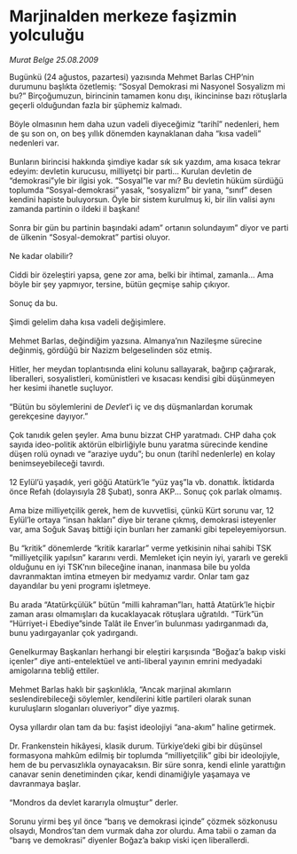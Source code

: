 # Marjinalden merkeze faşizmin yolculuğu

*Murat Belge 25.08.2009*

<div class="taraf_structure_2col_1zq">
<div class="margen_n">



 <p>Bugünkü (24 ağustos, pazartesi) yazısında Mehmet Barlas CHP’nin durumunu başlıkta özetlemiş: “Sosyal Demokrasi mi Nasyonel Sosyalizm mi bu?” Birçoğumuzun, birincinin tamamen konu dışı, ikincininse bazı rötuşlarla geçerli olduğundan fazla bir şüphemiz kalmadı. <br/><br/>Böyle olmasının hem daha uzun vadeli diyeceğimiz “tarihî” nedenleri, hem de şu son on, on beş yıllık dönemden kaynaklanan daha “kısa vadeli” nedenleri var. <br/><br/>Bunların birincisi hakkında şimdiye kadar sık sık yazdım, ama kısaca tekrar edeyim: devletin kurucusu, milliyetçi bir parti... Kurulan devletin de “demokrasi”yle bir ilgisi yok. “Sosyal”le var mı? Bu devletin hüküm sürdüğü toplumda “Sosyal-demokrasi” yasak, “sosyalizm” bir yana, “sınıf” desen kendini hapiste buluyorsun. Öyle bir sistem kurulmuş ki, bir ilin valisi aynı zamanda partinin o ildeki il başkanı! <br/><br/>Sonra bir gün bu partinin başındaki adam” ortanın solundayım” diyor ve parti de ülkenin “Sosyal-demokrat” partisi oluyor. <br/><br/>Ne kadar olabilir? <br/><br/>Ciddi bir özeleştiri yapsa, gene zor ama, belki bir ihtimal, zamanla... Ama böyle bir şey yapmıyor, tersine, bütün geçmişe sahip çıkıyor. <br/><br/>Sonuç da bu. <br/><br/>Şimdi gelelim daha kısa vadeli değişimlere. <br/><br/>Mehmet Barlas, değindiğim yazsına. Almanya’nın Nazileşme sürecine değinmiş, gördüğü bir Nazizm belgeselinden söz etmiş. <br/><br/>Hitler, her meydan toplantısında elini kolunu sallayarak, bağırıp çağırarak, liberalleri, sosyalistleri, komünistleri ve kısacası kendisi gibi düşünmeyen her kesimi ihanetle suçluyor. <br/><br/>“Bütün bu söylemlerini de <i>Devlet</i>’i iç ve dış düşmanlardan korumak gerekçesine dayıyor.” <br/><br/>Çok tanıdık gelen şeyler. Ama bunu bizzat CHP yaratmadı. CHP daha çok sayıda ideo-politik aktörün elbirliğiyle bunu yaratma sürecinde kendine düşen rolü oynadı ve “araziye uydu”; bu onun (tarihî nedenlerle) en kolay benimseyebileceği tavırdı. <br/><br/>12 Eylül’ü yaşadık, yeri göğü Atatürk’le “yüz yaş”la vb. donattık. İktidarda önce Refah (dolayısıyla 28 Şubat), sonra AKP... Sonuç çok parlak olmamış. <br/><br/>Ama bize milliyetçilik gerek, hem de kuvvetlisi, çünkü Kürt sorunu var, 12 Eylül’le ortaya “insan hakları” diye bir terane çıkmış, demokrasi isteyenler var, ama Soğuk Savaş bittiği için bunları her zamanki gibi tepeleyemiyorsun. <br/><br/>Bu “kritik” dönemlerde “kritik kararlar” verme yetkisinin nihai sahibi TSK “milliyetçilik yapılsın” kararını verdi. Memleket için neyin iyi, yararlı ve gerekli olduğunu en iyi TSK’nın bileceğine inanan, inanmasa bile bu yolda davranmaktan imtina etmeyen bir medyamız vardır. Onlar tam gaz dayandılar bu yeni programı işletmeye. <br/><br/>Bu arada “Atatürkçülük” bütün “milli kahraman”ları, hattâ Atatürk’le hiçbir zaman arası olmamışları da kucaklayacak rötuşlara uğratıldı. “Türk”ün “Hürriyet-i Ebediye”sinde Talât ile Enver’in bulunması yadırganmadı da, bunu yadırgayanlar çok yadırgandı. <br/><br/>Genelkurmay Başkanları herhangi bir eleştiri karşısında “Boğaz’a bakıp viski içenler” diye anti-entelektüel ve anti-liberal yayının emrini medyadaki amigolarına tebliğ ettiler. <br/><br/>Mehmet Barlas haklı bir şaşkınlıkla, “Ancak marjinal akımların seslendirebileceği söylemler, kendilerini kitle partileri olarak sunan kuruluşların sloganları oluveriyor” diye yazmış. <br/><br/>Oysa yıllardır olan tam da bu: faşist ideolojiyi “ana-akım” haline getirmek. <br/><br/>Dr. Frankenstein hikâyesi, klasik durum. Türkiye’deki gibi bir düşünsel formasyona mahkûm edilmiş bir toplumda “milliyetçilik” gibi bir ideolojiyle, hem de bu pervasızlıkla oynayacaksın. Bir süre sonra, kendi elinle yarattığın canavar senin denetiminden çıkar, kendi dinamiğiyle yaşamaya ve davranmaya başlar. <br/><br/>“Mondros da devlet kararıyla olmuştur” derler. <br/><br/>Sorunu yirmi beş yıl önce “barış ve demokrasi içinde” çözmek sözkonusu olsaydı, Mondros’tan dem vurmak daha zor olurdu. Ama tabii o zaman da “barış ve demokrasi” diyenler Boğaz’a bakıp viski içen liberallerdi.</p>
<br/>
<br/>
<br/>



<br/>


<div id="taraf_not">
</div>

</div>


</div>
